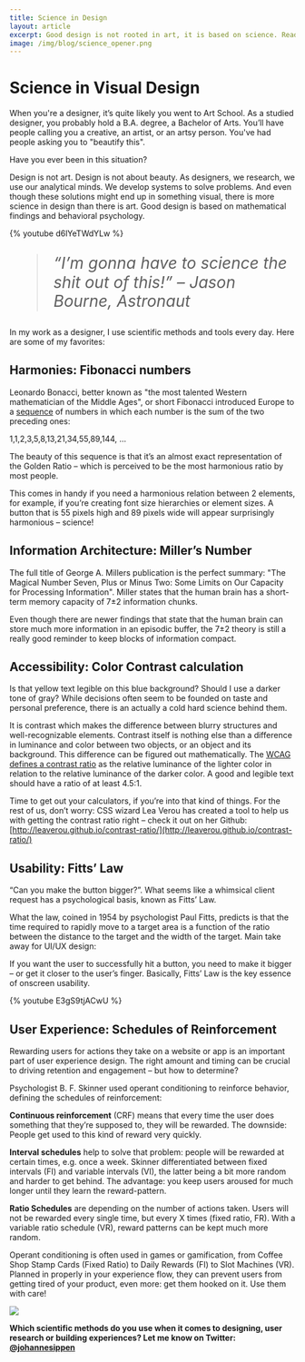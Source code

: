 ```yaml
---
title: Science in Design
layout: article
excerpt: Good design is not rooted in art, it is based on science. Read about how math & psychology impact our visuals.
image: /img/blog/science_opener.png
---
```

# Science in Visual Design

<style>
  blockquote {
    font-size: 200%;
    line-height: 120%;
    font-style: italic;
  }
</style>


When you're a designer, it’s quite likely you went to Art School. As a studied designer, you probably hold a B.A. degree, a Bachelor of Arts. You’ll have people calling you a creative, an artist, or an artsy person. You've had people asking you to "beautify this".

Have you ever been in this situation?

Design is not art. Design is not about beauty. As designers, we research, we use our analytical minds. We develop systems to solve problems. And even though these solutions might end up in something visual, there is more science in design than there is art. Good design is based on mathematical findings and behavioral psychology.

{% youtube d6lYeTWdYLw %}

> “I’m gonna have to science the shit out of this!” – Jason Bourne, Astronaut

In my work as a designer, I use scientific methods and tools every day. Here are some of my favorites:

## Harmonies: Fibonacci numbers

Leonardo Bonacci, better known as "the most talented Western mathematician of the Middle Ages", or short Fibonacci introduced Europe to a [sequence](https://3.7designs.co/blog/2010/10/how-to-design-using-the-fibonacci-sequence/) of numbers in which each number is the sum of the two preceding ones:

1,1,2,3,5,8,13,21,34,55,89,144, …

The beauty of this sequence is that it’s an almost exact representation of the Golden Ratio – which is perceived to be the most harmonious ratio by most people.

This comes in handy if you need a harmonious relation between 2 elements, for example, if you’re creating font size hierarchies or element sizes. A button that is 55 pixels high and 89 pixels wide will appear surprisingly harmonious – science!

## Information Architecture: Miller’s Number

The full title of George A. Millers publication is the perfect summary: "The Magical Number Seven, Plus or Minus Two: Some Limits on Our Capacity for Processing Information". Miller states that the human brain has a short-term memory capacity of 7±2 information chunks.

Even though there are newer findings that state that the human brain can store much more information in an episodic buffer, the 7±2 theory is still a really good reminder to keep blocks of information compact.

## Accessibility: Color Contrast calculation

Is that yellow text legible on this blue background? Should I use a darker tone of gray? While decisions often seem to be founded on taste and personal preference, there is an actually a cold hard science behind them.

It is contrast which makes the difference between blurry structures and well-recognizable elements. Contrast itself is nothing else than a difference in luminance and color between two objects, or an object and its background. This difference can be figured out mathematically. The [WCAG defines a contrast ratio](https://www.w3.org/TR/WCAG/#contrast-ratiodef) as the relative luminance of the lighter color in relation to the relative luminance of the darker color. A good and legible text should have a ratio of at least 4.5:1. 

Time to get out your calculators, if you’re into that kind of things. For the rest of us, don’t worry: CSS wizard Lea Verou has created a tool to help us with getting the contrast ratio right – check it out on her Github: [http://leaverou.github.io/contrast-ratio/](http://leaverou.github.io/contrast-ratio/)

## Usability: Fitts’ Law

“Can you make the button bigger?”. What seems like a whimsical client request has a psychological basis, known as Fitts’ Law.

What the law, coined in 1954 by psychologist Paul Fitts, predicts is that the time required to rapidly move to a target area is a function of the ratio between the distance to the target and the width of the target. Main take away for UI/UX design:

If you want the user to successfully hit a button, you need to make it bigger – or get it closer to the user’s finger. Basically, Fitts’ Law is the key essence of onscreen usability.

{% youtube E3gS9tjACwU %}

## User Experience: Schedules of Reinforcement

Rewarding users for actions they take on a website or app is an important part of user experience design. The right amount and timing can be crucial to driving retention and engagement – but how to determine?

Psychologist B. F. Skinner used operant conditioning to reinforce behavior, defining the schedules of reinforcement:

**Continuous reinforcement** (CRF) means that every time the user does something that they’re supposed to, they will be rewarded. The downside: People get used to this kind of reward very quickly.

**Interval schedules** help to solve that problem: people will be rewarded at certain times, e.g. once a week. Skinner differentiated between fixed intervals (FI) and variable intervals (VI), the latter being a bit more random and harder to get behind. The advantage: you keep users aroused for much longer until they learn the reward-pattern.

**Ratio Schedules** are depending on the number of actions taken. Users will not be rewarded every single time, but every X times (fixed ratio, FR). With a variable ratio schedule (VR), reward patterns can be kept much more random.

Operant conditioning is often used in games or gamification, from Coffee Shop Stamp Cards (Fixed Ratio) to Daily Rewards (FI) to Slot Machines (VR). Planned in properly in your experience flow, they can prevent users from getting tired of your product, even more: get them hooked on it. Use them with care!

![](https://imgs.xkcd.com/comics/science.jpg)

**Which scientific methods do you use when it comes to designing, user research or building experiences? Let me know on Twitter: [@johannesippen](http://twitter.com/johannesippen/)**